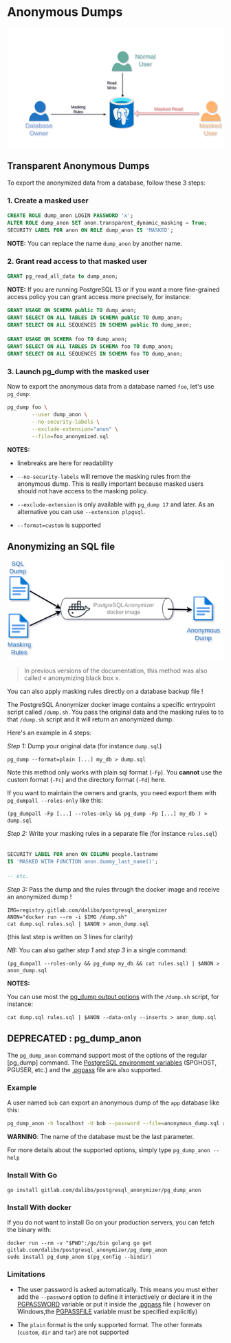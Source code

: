 Anonymous Dumps
===============================================================================


![PostgreSQL Anonymous Dumps](images/anon-Dump.drawio.png)

Transparent Anonymous Dumps
------------------------------------------------------------------------------

To export the anonymized data from a database, follow these 3 steps:

### 1. Create a masked user

```sql
CREATE ROLE dump_anon LOGIN PASSWORD 'x';
ALTER ROLE dump_anon SET anon.transparent_dynamic_masking = True;
SECURITY LABEL FOR anon ON ROLE dump_anon IS 'MASKED';
```

__NOTE:__ You can replace the name `dump_anon` by another name.


### 2. Grant read access to that masked user

```sql
GRANT pg_read_all_data to dump_anon;
```

__NOTE:__ If you are running PostgreSQL 13 or if you want a more fine-grained
access policy you can grant access more precisely, for instance:


```sql
GRANT USAGE ON SCHEMA public TO dump_anon;
GRANT SELECT ON ALL TABLES IN SCHEMA public TO dump_anon;
GRANT SELECT ON ALL SEQUENCES IN SCHEMA public TO dump_anon;

GRANT USAGE ON SCHEMA foo TO dump_anon;
GRANT SELECT ON ALL TABLES IN SCHEMA foo TO dump_anon;
GRANT SELECT ON ALL SEQUENCES IN SCHEMA foo TO dump_anon;
```


### 3. Launch pg_dump with the masked user

Now to export the anonymous data from a database named `foo`, let's use
`pg_dump`:

```bash
pg_dump foo \
        --user dump_anon \
        --no-security-labels \
        --exclude-extension="anon" \
        --file=foo_anonymized.sql
```

__NOTES:__

* linebreaks are here for readability

* `--no-security-labels` will remove the masking rules from the anonymous dump.
  This is really important because masked users should not have access to the
  masking policy.

* `--exclude-extension` is only available with `pg_dump 17` and later.
  As an alternative you can use `--extension plpgsql`.

* `--format=custom` is supported


Anonymizing an SQL file
-----------------------------------------------------------------------------

![](images/anon-Files.drawio.png)

[Install with docker]: INSTALL.md#install-with-docker

> In previous versions of the documentation, this method was also called
> « anonymizing black box ».

You can also apply masking rules directly on a database backup file !

The PostgreSQL Anonymizer docker image contains a specific entrypoint script
called `/dump.sh`. You pass the original data and the masking rules to
to that `/dump.sh` script and it will return an anonymized dump.

Here's an example in 4 steps:

_Step 1:_  Dump your original data (for instance `dump.sql`)

```console
pg_dump --format=plain [...] my_db > dump.sql
```

Note this method only works with plain sql format (`-Fp`). You **cannot**
use the custom format (`-Fc`) and the directory format (`-Fd`) here.

If you want to maintain the owners and grants, you need export them with
`pg_dumpall --roles-only` like this:

```console
(pg_dumpall -Fp [...] --roles-only && pg_dump -Fp [...] my_db ) > dump.sql
```

_Step 2:_  Write your masking rules in a separate file (for instance `rules.sql`)

```sql

SECURITY LABEL FOR anon ON COLUMN people.lastname
IS 'MASKED WITH FUNCTION anon.dummy_last_name()';

-- etc.
```

_Step 3:_  Pass the dump and the rules through the docker image and receive an
anonymized dump !

```console
IMG=registry.gitlab.com/dalibo/postgresql_anonymizer
ANON="docker run --rm -i $IMG /dump.sh"
cat dump.sql rules.sql | $ANON > anon_dump.sql
```

(this last step is written on 3 lines for clarity)

_NB:_ You can also gather _step 1_ and _step 3_ in a single command:

```console
(pg_dumpall --roles-only && pg_dump my_db && cat rules.sql) | $ANON > anon_dump.sql
```

__NOTES:__

You can use most the [pg_dump output options] with the `/dump.sh` script,
for instance:

```console
cat dump.sql rules.sql | $ANON --data-only --inserts > anon_dump.sql
```



[pg_dump output options]: https://www.postgresql.org/docs/current/app-pgdump.html#PG-DUMP-OPTIONS


DEPRECATED : pg_dump_anon
------------------------------------------------------------------------------

The `pg_dump_anon` command support most of the options of the regular [pg_dump]
command. The [PostgreSQL environment variables] ($PGHOST, PGUSER, etc.) and
the [.pgpass] file are also supported.

[PostgreSQL environment variables]: https://www.postgresql.org/docs/current/libpq-envars.html
[.pgpass]: https://www.postgresql.org/docs/current/libpq-pgpass.html


### Example

A user named `bob` can export an anonymous dump of the `app` database like
this:

```bash
pg_dump_anon -h localhost -U bob --password --file=anonymous_dump.sql app
```

**WARNING**: The name of the database must be the last parameter.

For more details about the supported options, simply type `pg_dump_anon --help`


### Install With Go

```console
go install gitlab.com/dalibo/postgresql_anonymizer/pg_dump_anon
```

### Install With docker

If you do not want to install Go on your production servers, you can fetch the
binary with:

```console
docker run --rm -v "$PWD":/go/bin golang go get gitlab.com/dalibo/postgresql_anonymizer/pg_dump_anon
sudo install pg_dump_anon $(pg_config --bindir)
```



### Limitations

* The user password is asked automatically. This means you must either add
  the `--password` option to define it interactively or declare it in the
  [PGPASSWORD] variable or put it inside the [.pgpass] file ( however on
  Windows,the [PGPASSFILE] variable must be specified explicitly)

* The `plain` format is the only supported format. The other formats (`custom`,
  `dir` and `tar`) are not supported


[PGPASSWORD]: https://www.postgresql.org/docs/current/libpq-envars.html
[PGPASSFILE]: https://www.postgresql.org/docs/current/libpq-envars.html
